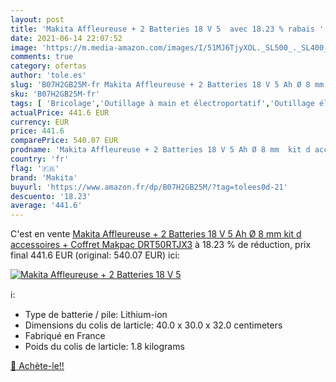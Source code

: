 ```yaml
---
layout: post
title: 'Makita Affleureuse + 2 Batteries 18 V 5  avec 18.23 % rabais '
date: 2021-06-14 22:07:52
image: 'https://m.media-amazon.com/images/I/51MJ6TjyXOL._SL500_._SL400_.jpg'
comments: true
category: ofertas
author: 'tole.es'
slug: 'B07H2GB25M-fr Makita Affleureuse + 2 Batteries 18 V 5 Ah Ø 8 mm kit d...'
sku: 'B07H2GB25M-fr'
tags: [ 'Bricolage','Outillage à main et électroportatif','Outillage électroportatif','Outils rotatifs multifonction','makita', ]
actualPrice: 441.6 EUR
currency: EUR
price: 441.6
comparePrice: 540.07 EUR
prodname: 'Makita Affleureuse + 2 Batteries 18 V 5 Ah Ø 8 mm  kit d accessoires  + Coffret Makpac DRT50RTJX3'
country: 'fr'
flag: '🇫🇷'
brand: 'Makita'
buyurl: 'https://www.amazon.fr/dp/B07H2GB25M/?tag=tolees0d-21'
descuento: '18.23'
average: '441.6'
---
```


C'est en vente [Makita Affleureuse + 2 Batteries 18 V 5 Ah Ø 8 mm  kit d accessoires  + Coffret Makpac DRT50RTJX3](https://www.amazon.fr/dp/B07H2GB25M/?tag=tolees0d-21)  à  18.23 % de réduction, prix final  441.6 EUR (original: 540.07 EUR) ici:

[![Makita Affleureuse + 2 Batteries 18 V 5 ](https://m.media-amazon.com/images/I/51MJ6TjyXOL._SL500_._SL400_.jpg)](https://www.amazon.fr/dp/B07H2GB25M/?tag=tolees0d-21)

ℹ️:

- Type de batterie / pile: Lithium-ion
- Dimensions du colis de larticle: 40.0 x 30.0 x 32.0 centimeters
- Fabriqué en France
- Poids du colis de larticle: 1.8 kilograms

[🛒 Achète-le!!](https://www.amazon.fr/dp/B07H2GB25M/?tag=tolees0d-21)
